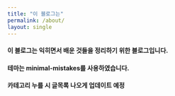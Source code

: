 ```yaml
---
title: "이 블로그는"
permalink: /about/
layout: single
---
```


#### 이 블로그는 익히면서 배운 것들을 정리하기 위한 블로그입니다.
#### 테마는 minimal-mistakes를 사용하였습니다.
#### 카테고리 누를 시 글목록 나오게 업데이트 예정